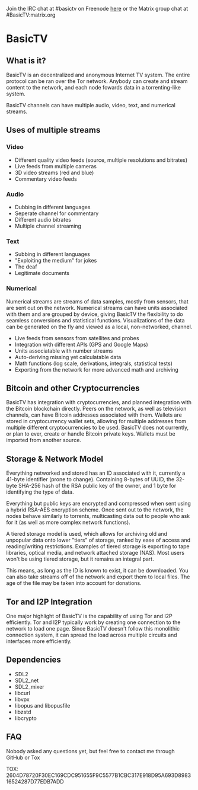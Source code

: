 Join the IRC chat at #basictv on Freenode [here](http://webchat.freenode.net/?channels=#basictv) or the Matrix group chat at #BasicTV:matrix.org

# BasicTV

## What is it?
BasicTV is an decentralized and anonymous Internet TV system. The entire protocol can be ran over the Tor network. Anybody can create and stream content to the network, and each node fowards data in a torrenting-like system.

BasicTV channels can have multiple audio, video, text, and numerical streams.

## Uses of multiple streams
### Video
* Different quality video feeds (source, multiple resolutions and bitrates)
* Live feeds from multiple cameras
* 3D video streams (red and blue)
* Commentary video feeds

### Audio
* Dubbing in different languages
* Seperate channel for commentary
* Different audio bitrates
* Multiple channel streaming

### Text
* Subbing in different languages
* "Exploiting the medium" for jokes
* The deaf
* Legitimate documents

### Numerical
Numerical streams are streams of data samples, mostly from sensors, that are sent out on the network. Numerical streams can have units associated with them and are grouped by device, giving BasicTV the flexibility to do seamless conversions and statistical functions. Visualizations of the data can be generated on the fly and viewed as a local, non-networked, channel.
* Live feeds from sensors from satellites and probes
* Integration with different APIs (GPS and Google Maps)
* Units associatable with number streams
* Auto-deriving missing yet calculatable data
* Math functions (log scale, derivations, integrals, statistical tests)
* Exporting from the network for more advanced math and archiving

## Bitcoin and other Cryptocurrencies
BasicTV has integration with cryptocurrencies, and planned integration with the Bitcoin blockchain directly. Peers on the network, as well as television channels, can have Bitcoin addresses associated with them. Wallets are stored in cryptocurrency wallet sets, allowing for multiple addresses from multiple different cryptocurrencies to be used. BasicTV does not currently, or plan to ever, create or handle Bitcoin private keys. Wallets must be imported from another source. 

## Storage & Network Model
Everything networked and stored has an ID associated with it, currently a 41-byte identifier (prone to change). Containing 8-bytes of UUID, the 32-byte SHA-256 hash of the RSA public key of the owner, and 1 byte for identifying the type of data. 

Everything but public keys are encrypted and compressed when sent using a hybrid RSA-AES encryption scheme. Once sent out to the network, the nodes behave similarly to torrents, multicasting data out to people who ask for it (as well as more complex network functions).

A tiered storage model is used, which allows for archiving old and unpopular data onto lower "tiers" of storage, ranked by ease of access and reading/writing restrictions. Examples of tiered storage is exporting to tape libraries, optical media, and network attached storage (NAS). Most users won't be using tiered storage, but it remains an integral part.

This means, as long as the ID is known to exist, it can be downloaded. You can also take streams off of the network and export them to local files. The age of the file may be taken into account for donations.

## Tor and I2P Integration
One major highlight of BasicTV is the capability of using Tor and I2P efficiently. Tor and I2P typically work by creating one connection to the network to load one page. Since BasicTV doesn't follow this monolithic connection system, it can spread the load across multiple circuits and interfaces more efficiently.

## Dependencies
* SDL2
* SDL2_net
* SDL2_mixer
* libcurl
* libvpx
* libopus and libopusfile
* libzstd
* libcrypto

## FAQ
Nobody asked any questions yet, but feel free to contact me through GitHub or Tox

TOX: 2604D78720F30EC169CDC951655F9C5577B1CBC317E918D95A693D898316524287D77EDB7ADD
